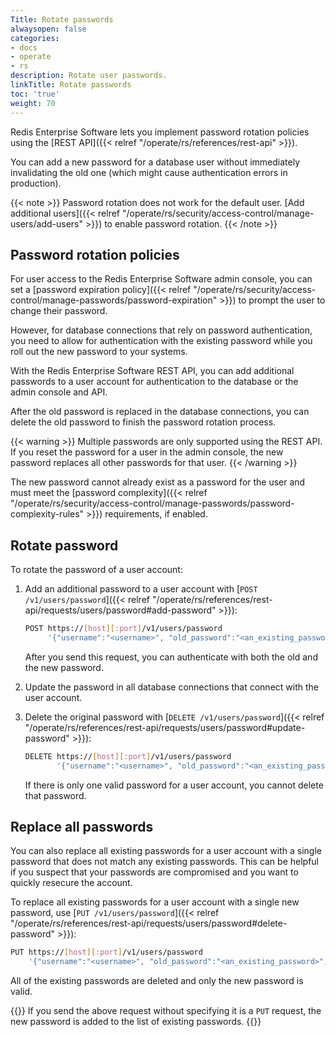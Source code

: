 ```yaml
---
Title: Rotate passwords
alwaysopen: false
categories:
- docs
- operate
- rs
description: Rotate user passwords.
linkTitle: Rotate passwords
toc: 'true'
weight: 70
---
```


Redis Enterprise Software lets you implement password rotation policies using the [REST API]({{< relref "/operate/rs/references/rest-api" >}}).

You can add a new password for a database user without immediately invalidating the old one (which might cause authentication errors in production).

{{< note >}}
Password rotation does not work for the default user. [Add additional users]({{< relref "/operate/rs/security/access-control/manage-users/add-users" >}}) to enable password rotation.
{{< /note >}}

## Password rotation policies

For user access to the Redis Enterprise Software admin console,
you can set a [password expiration policy]({{< relref "/operate/rs/security/access-control/manage-passwords/password-expiration" >}}) to prompt the user to change their password.

However, for database connections that rely on password authentication,
you need to allow for authentication with the existing password while you roll out the new password to your systems.

With the Redis Enterprise Software REST API, you can add additional passwords to a user account for authentication to the database or the admin console and API.

After the old password is replaced in the database connections, you can delete the old password to finish the password rotation process.

{{< warning >}}
Multiple passwords are only supported using the REST API.
If you reset the password for a user in the admin console,
the new password replaces all other passwords for that user.
{{< /warning >}}

The new password cannot already exist as a password for the user and must meet the [password complexity]({{< relref "/operate/rs/security/access-control/manage-passwords/password-complexity-rules" >}}) requirements, if enabled.

## Rotate password

To rotate the password of a user account:

1. Add an additional password to a user account with [`POST /v1/users/password`]({{< relref "/operate/rs/references/rest-api/requests/users/password#add-password" >}}):

    ```sh
    POST https://[host][:port]/v1/users/password
         '{"username":"<username>", "old_password":"<an_existing_password>", "new_password":"<a_new_password>"}'
    ```

    After you send this request, you can authenticate with both the old and the new password.

1. Update the password in all database connections that connect with the user account.
1. Delete the original password with [`DELETE /v1/users/password`]({{< relref "/operate/rs/references/rest-api/requests/users/password#update-password" >}}):

    ```sh
    DELETE https://[host][:port]/v1/users/password
           '{"username":"<username>", "old_password":"<an_existing_password>"}'
    ```

    If there is only one valid password for a user account, you cannot delete that password.

## Replace all passwords

You can also replace all existing passwords for a user account with a single password that does not match any existing passwords.
This can be helpful if you suspect that your passwords are compromised and you want to quickly resecure the account.

To replace all existing passwords for a user account with a single new password, use [`PUT /v1/users/password`]({{< relref "/operate/rs/references/rest-api/requests/users/password#delete-password" >}}):

```sh
PUT https://[host][:port]/v1/users/password
    '{"username":"<username>", "old_password":"<an_existing_password>", "new_password":"<a_new_password>"}'
```

All of the existing passwords are deleted and only the new password is valid.

{{<note>}}
If you send the above request without specifying it is a `PUT` request, the new password is added to the list of existing passwords.
{{</note>}}
